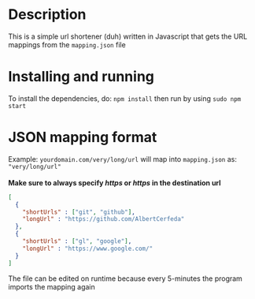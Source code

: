 # Description
This is a simple url shortener (duh) written in Javascript that gets the URL mappings from the `mapping.json` file
# Installing and running
To install the dependencies, do:
`npm install`
then run by using
`sudo npm start`

# JSON mapping format
Example:
`yourdomain.com/very/long/url` will map into `mapping.json` as: 
`"very/long/url"`<br><br>
**Make sure to always specify *https* or *https* in the destination url**
```json
[
  {
    "shortUrls" : ["git", "github"],
    "longUrl" : "https://github.com/AlbertCerfeda"
  },
  {
    "shortUrls" : ["gl", "google"],
    "longUrl" : "https://www.google.com/"
  }
]
```
The file can be edited on runtime because every 5-minutes the program imports the mapping again
